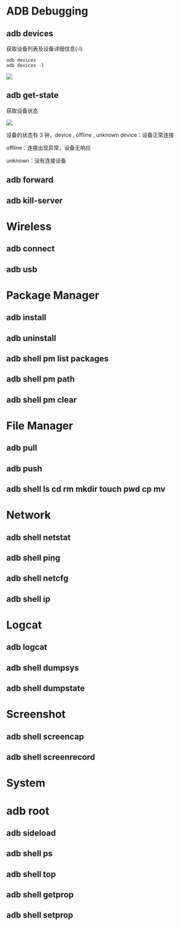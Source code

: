 # ADB Debugging #
## adb devices ##
获取设备列表及设备详细信息(-l)

    adb devices
	adb devices -l
![](images\adb1.png)
## adb get-state ##
获取设备状态

![](images\adb2.png)

设备的状态有 3 钟，device , offline , unknown
device：设备正常连接

offline：连接出现异常，设备无响应

unknown：没有连接设备

## adb forward ##
## adb kill-server ##
# Wireless #
## adb connect ##
## adb usb ##
# Package Manager #
## adb install ##
## adb uninstall ##
## adb shell pm list packages ##
## adb shell pm path ##
## adb shell pm clear ##
# File Manager #
## adb pull ##
## adb push ##
## adb shell ls cd rm mkdir touch pwd cp mv ##
# Network #
## adb shell netstat ##
## adb shell ping ##
## adb shell netcfg ##
## adb shell ip ##
# Logcat #
## adb logcat ##
## adb shell dumpsys ##
## adb shell dumpstate ##
# Screenshot #
## adb shell screencap ##
## adb shell screenrecord ##
# System #
# adb root #
## adb sideload ##
## adb shell ps ##
## adb shell top ##
## adb shell getprop ##
## adb shell setprop ##